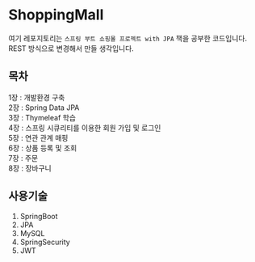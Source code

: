 # ShoppingMall

여기 레포지토리는 `스프링 부트 쇼핑몰 프로젝트 with JPA` 책을 공부한 코드입니다. REST 방식으로 변경해서 만들 생각입니다.<br />


## 목차
1장 : 개발환경 구축 <br/>
2장 : Spring Data JPA <br/>
3장 : Thymeleaf 학습 <br/>
4장 : 스프링 시큐리티를 이용한 회원 가입 및 로그인 <br/>
5장 : 연관 관계 매핑 <br/>
6장 : 상품 등록 및 조회 <br/>
7장 : 주문<br/>
8장 : 장바구니

## 사용기술
1. SpringBoot
2. JPA
3. MySQL
4. SpringSecurity
5. JWT
